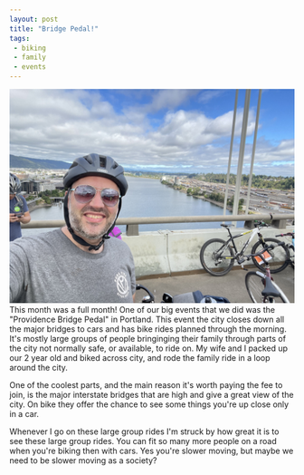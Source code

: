 ```yaml
---
layout: post
title: "Bridge Pedal!"
tags:
 - biking
 - family
 - events
---
```

![BridgePedal](/images/bridge_pedal_selfie.jpg)
This month was a full month! One of our big events that we did was the "Providence Bridge Pedal" in Portland. This event the city
closes down all the major bridges to cars and has bike rides planned through the morning. It's mostly large groups of people bringinging their family through parts of the city not normally safe, or available, to ride on.
My wife and I packed up our 2 year old and biked across city, and rode the family ride in a loop around the city.

One of the coolest parts, and the main reason it's worth paying the fee to join, is the major interstate bridges that are high and give a great view of the city. On bike they offer the chance to see some things you're up close only in a car. 

Whenever I go on these large group rides I'm struck by how great it is to see these large group rides. You can fit so many more people on a road when you're biking then with cars. Yes you're slower moving, but maybe we need to be slower moving as a society?